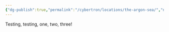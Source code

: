 ```yaml
---
{"dg-publish":true,"permalink":"/cybertron/locations/the-argon-sea/","noteIcon":"default","created":"2025-03-24T17:23:46.620-04:00","updated":"2025-03-24T17:24:26.047-04:00"}
---
```

  
Testing, testing, one, two, three! 
